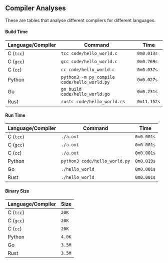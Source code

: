 ## Compiler Analyses

<!-- Please edit the `README.md.tmpl` file instead of the `README.md` -->

These are tables that analyse different compilers for different languages.

#### Build Time

|Language/Compiler|Command|Time|
|-----------------|-------|----|
|C (`tcc`)|`tcc code/hello_world.c`|`0m0.013s`|
|C (`gcc`)|`gcc code/hello_world.c`|`0m0.769s`|
|C (`cc`)|`cc code/hello_world.c`|`0m0.037s`|
|Python|`python3 -m py_compile code/hello_world.py`|`0m0.027s`|
|Go|`go build code/hello_world.go`|`0m0.231s`|
|Rust|`rustc code/hello_world.rs`|`0m11.152s`|

#### Run Time

|Language/Compiler|Command|Time|
|-----------------|-------|----|
|C (`tcc`)|`./a.out`|`0m0.001s`|
|C (`gcc`)|`./a.out`|`0m0.001s`|
|C (`cc`)|`./a.out`|`0m0.001s`|
|Python|`python3 code/hello_world.py`|`0m0.019s`|
|Go|`./hello_world`|`0m0.001s`|
|Rust|`./hello_world`|`0m0.001s`|

#### Binary Size

|Language/Compiler|Size|
|-----------------|----|
|C (`tcc`)|`20K`|
|C (`gcc`)|`20K`|
|C (`cc`)|`20K`|
|Python|`4.0K`|
|Go|`3.5M`|
|Rust|`3.5M`|
